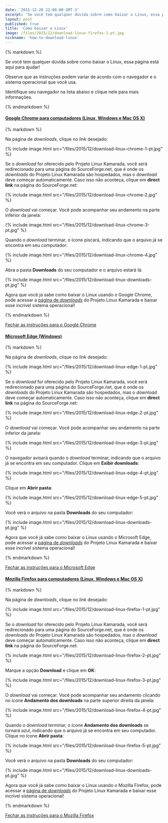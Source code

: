```yaml
---
date: '2015-12-20 22:00:00 GMT-3'
excerpt: 'Se você tem qualquer dúvida sobre como baixar o Linux, essa página está aqui para ajudar!'
layout: post
published: true
title: 'Como baixar o Linux'
image: /files/2015/12/download-linux-firefox-1-pt.jpg
nickname: 'how-to-download-linux'
--- 
```


<div class="no-ads-here">
{% markdown %}

Se você tem qualquer dúvida sobre como baixar o Linux, essa página está aqui para ajudar!

Observe que as instruções podem variar de acordo com o navegador e o sistema operacional que você usa.

Identifique seu navegador na lista abaixo e clique nele para mais informações.

{% endmarkdown %}
</div>
<div class="no-ads-here panel-group" id="help-accordion" role="tablist" aria-multiselectable="true">
<div class="panel panel-default">
    <div class="panel-heading" role="tab" id="help-google-chrome">
        <h4 class="panel-title">
            <a role="button" data-toggle="collapse" href="#help-google-chrome-collapse" aria-expanded="true" aria-controls="help-google-chrome-collapse">
                <i class="fa fa-chrome"></i> Google Chrome para computadores (Linux, Windows e Mac OS X)
            </a>
        </h4>
    </div>
    <div id="help-google-chrome-collapse" class="panel-collapse collapse" role="tabpanel" aria-labelledby="help-google-chrome">
        <div class="panel-body">
{% markdown %}

Na página de *downloads*, clique no *link* desejado:

{% include image.html src="/files/2015/12/download-linux-chrome-1-pt.jpg" %}

Se o *download* for oferecido pelo Projeto Linux Kamarada, você será redirecionado para uma página do SourceForge.net, que é onde os *downloads* do Projeto Linux Kamarada são hospedados, mas o *download* deve começar automaticamente. Caso isso não aconteça, clique em **direct link** na página do SourceForge.net:

{% include image.html src="/files/2015/12/download-linux-chrome-2.jpg" %}

O *download* vai começar. Você pode acompanhar seu andamento na parte inferior da janela:

{% include image.html src="/files/2015/12/download-linux-chrome-3-pt.jpg" %}

Quando o *download* terminar, o ícone piscará, indicando que o arquivo já se encontra em seu computador:

{% include image.html src="/files/2015/12/download-linux-chrome-4.jpg" %}

Abra a pasta **Downloads** do seu computador e o arquivo estará lá:

{% include image.html src="/files/2015/12/download-linux-downloads-pt.jpg" %}

Agora que você já sabe como baixar o Linux usando o Google Chrome, pode acessar a [página de *downloads*](/pt/download/) do Projeto Linux Kamarada e baixar esse incrível sistema operacional!

{% endmarkdown %}
<p><a role="button" data-toggle="collapse" href="#help-google-chrome-collapse" aria-controls="help-google-chrome-collapse">Fechar as instruções para o Google Chrome</a></p></div>
</div>
</div>
<div class="panel panel-default">
    <div class="panel-heading" role="tab" id="help-microsoft-edge">
        <h4 class="panel-title">
            <a role="button" data-toggle="collapse" href="#help-microsoft-edge-collapse" aria-expanded="true" aria-controls="help-microsoft-edge-collapse">
                <i class="fa fa-edge"></i> Microsoft Edge (Windows)
            </a>
        </h4>
    </div>
    <div id="help-microsoft-edge-collapse" class="panel-collapse collapse" role="tabpanel" aria-labelledby="help-microsoft-edge">
        <div class="panel-body">
{% markdown %}

Na página de *downloads*, clique no *link* desejado:

{% include image.html src="/files/2015/12/download-linux-edge-1-pt.jpg" %}

Se o *download* for oferecido pelo Projeto Linux Kamarada, você será redirecionado para uma página do SourceForge.net, que é onde os *downloads* do Projeto Linux Kamarada são hospedados, mas o *download* deve começar automaticamente. Caso isso não aconteça, clique em **direct link** na página do SourceForge.net:

{% include image.html src="/files/2015/12/download-linux-edge-2-pt.jpg" %}

O *download* vai começar. Você pode acompanhar seu andamento na parte inferior da janela:

{% include image.html src="/files/2015/12/download-linux-edge-3-pt.jpg" %}

O navegador avisará quando o *download* terminar, indicando que o arquivo já se encontra em seu computador. Clique em **Exibir downloads**:

{% include image.html src="/files/2015/12/download-linux-edge-4-pt.jpg" %}

Clique em **Abrir pasta**:

{% include image.html src="/files/2015/12/download-linux-edge-5-pt.jpg" %}

Você verá o arquivo na pasta **Downloads** do seu computador:

{% include image.html src="/files/2015/12/download-linux-downloads-pt.jpg" %}

Agora que você já sabe como baixar o Linux usando o Microsoft Edge, pode acessar a [página de *downloads*](/pt/download/) do Projeto Linux Kamarada e baixar esse incrível sistema operacional!

{% endmarkdown %}
<p><a role="button" data-toggle="collapse" href="#help-microsoft-edge-collapse" aria-controls="help-microsoft-edge-collapse">Fechar as instruções para o Microsoft Edge</a></p></div>
</div>
</div>
<div class="panel panel-default">
    <div class="panel-heading" role="tab" id="help-mozilla-firefox">
        <h4 class="panel-title">
            <a role="button" data-toggle="collapse" href="#help-mozilla-firefox-collapse" aria-expanded="true" aria-controls="help-mozilla-firefox-collapse">
                <i class="fa fa-firefox"></i> Mozilla Firefox para computadores (Linux, Windows e Mac OS X)
            </a>
        </h4>
    </div>
    <div id="help-mozilla-firefox-collapse" class="panel-collapse collapse" role="tabpanel" aria-labelledby="help-mozilla-firefox">
        <div class="panel-body">
{% markdown %}

Na página de *downloads*, clique no *link* desejado:

{% include image.html src="/files/2015/12/download-linux-firefox-1-pt.jpg" %}

Se o *download* for oferecido pelo Projeto Linux Kamarada, você será redirecionado para uma página do SourceForge.net, que é onde os *downloads* do Projeto Linux Kamarada são hospedados, mas o *download* deve começar automaticamente. Caso isso não aconteça, clique em **direct link** na página do SourceForge.net:

{% include image.html src="/files/2015/12/download-linux-firefox-2-pt.jpg" %}

Marque a opção **Download** e clique em **OK**:

{% include image.html src="/files/2015/12/download-linux-firefox-3-pt.jpg" %}

O *download* vai começar. Você pode acompanhar seu andamento clicando no ícone **Andamento dos downloads** na parte superior direita da janela:

{% include image.html src="/files/2015/12/download-linux-firefox-4-pt.jpg" %}

Quando o *download* terminar, o ícone **Andamento dos downloads** se tornará azul, indicando que o arquivo já se encontra em seu computador. Clique no ícone **Abrir pasta**:

{% include image.html src="/files/2015/12/download-linux-firefox-5-pt.jpg" %}

Você verá o arquivo na pasta **Downloads** do seu computador:

{% include image.html src="/files/2015/12/download-linux-downloads-pt.jpg" %}

Agora que você já sabe como baixar o Linux usando o Mozilla Firefox, pode acessar a [página de *downloads*](/pt/download/) do Projeto Linux Kamarada e baixar esse incrível sistema operacional!

{% endmarkdown %}
<p><a role="button" data-toggle="collapse" href="#help-mozilla-firefox-collapse" aria-controls="help-mozilla-firefox-collapse">Fechar as instruções para o Mozilla Firefox</a></p></div>
</div>
</div>
</div>
